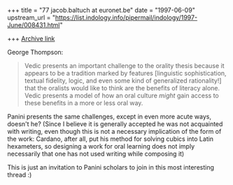 +++
title = "77 jacob.baltuch at euronet.be"
date = "1997-06-09"
upstream_url = "https://list.indology.info/pipermail/indology/1997-June/008431.html"

+++
[Archive link](https://list.indology.info/pipermail/indology/1997-June/008431.html)

George Thompson:
>Vedic presents an important challenge to the orality thesis because it
>appears to be a tradition marked by features [linguistic sophistication,
>textual fidelity, logic, and even some kind of generalized rationality!]
>that the oralists would like to think are the benefits of literacy alone.
>Vedic presents a model of how an oral culture *might* gain access to these
>benefits in a more or less oral way.

Panini presents the same challenges, except in even more acute ways,
doesn't he? (Since I believe it is generally accepted he was not acquainted
with writing, even though this is not a necessary implication of the form
of the work: Cardano, after all, put his method for solving cubics into
Latin hexameters, so designing a work for oral learning does not imply
necessarily that one has not used writing while composing it)

This is just an invitation to Panini scholars to join in this most
interesting thread :)








